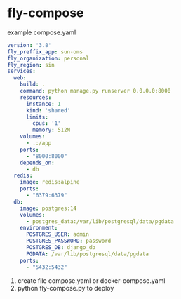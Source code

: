 # fly-compose
example compose.yaml
```yaml
version: '3.8'
fly_preffix_app: sun-oms
fly_organization: personal
fly_region: sin
services:
  web:
    build: .
    command: python manage.py runserver 0.0.0.0:8000
    resources:
      instance: 1
      kind: 'shared'
      limits:
        cpus: '1'
        memory: 512M
    volumes:
      - .:/app
    ports:
      - "8000:8000"
    depends_on:
      - db
  redis:
    image: redis:alpine
    ports:
      - "6379:6379"
  db:
    image: postgres:14
    volumes:
      - postgres_data:/var/lib/postgresql/data/pgdata
    environment:
      POSTGRES_USER: admin
      POSTGRES_PASSWORD: password
      POSTGRES_DB: django_db
      PGDATA: /var/lib/postgresql/data/pgdata
    ports:
      - "5432:5432"

```
1. create file compose.yaml or docker-compose.yaml
2. python fly-compose.py to deploy
